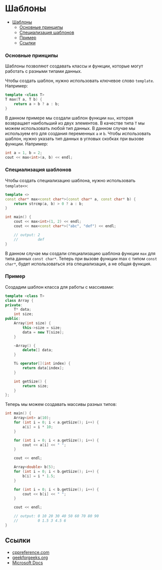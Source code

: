 
# Шаблоны

- [Шаблоны](#шаблоны)
    - [Основные принципы](#основные-принципы)
    - [Специализация шаблонов](#специализация-шаблонов)
    - [Пример](#пример)
  - [Ссылки](#ссылки)

### Основные принципы

Шаблоны позволяют создавать классы и функции, которые могут работать с разными типами данных.

Чтобы создать шаблон, нужно использовать ключевое слово `template`. Например:

```cpp
template <class T>
T max(T a, T b) {
    return a > b ? a : b;
}
```

В данном примере мы создали шаблон функции `max`, которая возвращает наибольший из двух элементов. В качестве типа `T` мы можем использовать любой тип данных. В данном случае мы используем его для создания переменных `a` и `b`. Чтобы использовать шаблон, нужно указать тип данных в угловых скобках при вызове функции. Например:

```cpp
int a = 1, b = 2;
cout << max<int>(a, b) << endl;
```

### Специализация шаблонов

Чтобы создать специализацию шаблона, нужно использовать `template<>`:

```cpp
template <>
const char* max<const char*>(const char* a, const char* b) {
    return strcmp(a, b) > 0 ? a : b;
}

int main() {
    cout << max<int>(1, 2) << endl;
    cout << max<const char*>("abc", "def") << endl;

    // output: 2
    //         def
}
```

В данном случае мы создали специализацию шаблона функции `max` для типа данных `const char*`. Теперь при вызове функции max с типом `const char*`, будет использоваться эта специализация, а не общая функция.

### Пример

Создадим шаблон класса для работы с массивами:

```cpp
template <class T>
class Array {
private:
    T* data;
    int size;
public:
    Array(int size) {
        this->size = size;
        data = new T[size];
    }

    ~Array() {
        delete[] data;
    }

    T& operator[](int index) {
        return data[index];
    }

    int getSize() {
        return size;
    }
};
```

Теперь мы можем создавать массивы разных типов:

```cpp
int main() {
    Array<int> a(10);
    for (int i = 0; i < a.getSize(); i++) {
        a[i] = i * 10;
    }

    for (int i = 0; i < a.getSize(); i++) {
        cout << a[i] << " ";
    }

    cout << endl;

    Array<double> b(5);
    for (int i = 0; i < b.getSize(); i++) {
        b[i] = i * 1.5;
    }

    for (int i = 0; i < b.getSize(); i++) {
        cout << b[i] << " ";
    }

    cout << endl;

    // output: 0 10 20 30 40 50 60 70 80 90
    //         0 1.5 3 4.5 6
}
```

## Ссылки
    
* [cppreference.com](https://en.cppreference.com/w/cpp/language/templates)
* [geekforgeeks.org](https://www.geeksforgeeks.org/templates-cpp/)
* [Microsoft Docs](https://learn.microsoft.com/ru-ru/cpp/cpp/templates-cpp)